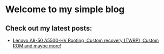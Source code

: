 # Welcome to my simple blog  

## Check out my latest posts:

- [Lenovo A8-50 A5500-HV Rooting, Custom recovery (TWRP), Custom ROM and maybe more!](https://3n39m4.github.io/posts/2023/8/Lenovo-A8-50-A5500-HV-Project.md)
